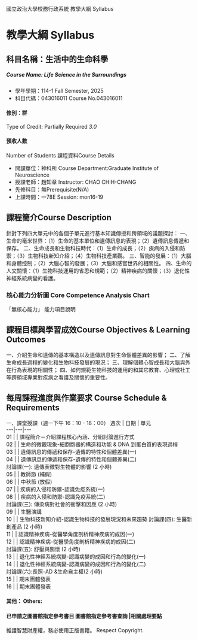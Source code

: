 國立政治大學校務行政系統 教學大綱 Syllabus
# 教學大綱 Syllabus
##  科目名稱：生活中的生命科學
#####  Course Name: Life Science in the Surroundings
  * 學年學期：114-1 Fall Semester, 2025 
  * 科目代碼：043016011 Course No.043016011
#### 修別：群
Type of Credit: Partially Required 
_3.0_
#### 預收人數
Number of Students
課程資料Course Details
  * 開課單位：神科所 Course Department:Graduate Institute of Neuroscience 
  * 授課老師：趙知章 Instructor: CHAO CHIH-CHANG 
  * 先修科目：無Prerequisite(N/A)
  * 上課時間：一78E Session: mon16-19
##  課程簡介Course Description
針對下列四大單元中的各個子單元進行基本知識傳授和跨領域的議題探討：
一、生命的毫米世界：（1）生命的基本單位和遺傳訊息的表現；（2）遺傳訊息傳遞和保存。
二、生命成長和生物科技時代：（1）生命的成長；（2）疾病的入侵和防禦；（3）生物科技新知介紹；（4）生物科技產業觀。
三、智能的發展：（1）大腦和身體控制；（2）大腦心智的發展；（3）大腦和感官世界的相關性。
四、生命的人文關懷：（1）生物科技運用的省思和規範；（2）精神疾病的關懷；（3）退化性神經系統病變的看護。
###  核心能力分析圖 Core Competence Analysis Chart
「無核心能力」 
能力項目說明
##  課程目標與學習成效Course Objectives & Learning Outcomes 
一、介紹生命和遺傳的基本構造以及遺傳訊息對生命個體差異的影響；
二、了解生命成長過程的變化和生物科技發展的現況；
三、理解個體心智成長和大腦與外在行為表現的相關性；
四、如何規範生物科技的運用的和其它教育、心理或社工等跨領域專業對疾病之看護及關懷的重要性。
##  每周課程進度與作業要求 Course Schedule & Requirements
一、課堂授課（週一下午 16：10 - 18：00）
週次 |  日期 |  單元  
---|---|---  
01 |  |  課程簡介－介紹課程核心內涵、分組討論進行方式  
02 |  |  生命的微觀現象-細胞胞器的構造和功能 & DNA 到蛋白質的表現過程  
03 |  |  遺傳訊息的傳遞和保存-遺傳的特性和個體差異(一)  
04 |  |  遺傳訊息的傳遞和保存-遺傳的特性和個體差異(二)  
討論課(一): 遺傳表徵對生物體的影響 (2 小時)  
05 |  |  教師節 (補假)  
06 |  |  中秋節 (放假)  
07 |  |  疾病的入侵和防禦-認識免疫系統(一)  
08 |  |  疾病的入侵和防禦-認識免疫系統(二)  
討論課(三): 傳染病對社會的衝擊和因應 (2 小時)  
09 |  |  生醫演講  
10 |  |  生物科技新知介紹-認識生物科技的發展現況和未來趨勢 討論課(四): 生醫新創產品 (2 小時)  
11 |  |  認識精神疾病-從醫學角度剖析精神疾病的成因(一)  
12 |  |  認識精神疾病-從醫學角度剖析精神疾病的成因(二)  
討論課(五): 舒壓與關懷 (2 小時)  
13 |  |  退化性神經系統病變-認識病變的成因和行為的變化(一)  
14 |  |  退化性神經系統病變-認識病變的成因和行為的變化(二)   
討論課(六):長照-AD &生命自主權(2 小時)  
15 |  |  期末團體發表  
16 |  |  期末團體發表  
####  其他： Others:
####  已申請之圖書館指定參考書目  圖書館指定參考書查詢 |相關處理要點
維護智慧財產權，務必使用正版書籍。 Respect Copyright.